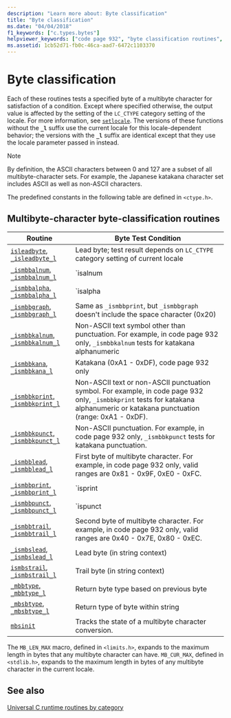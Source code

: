 ```yaml
---
description: "Learn more about: Byte classification"
title: "Byte classification"
ms.date: "04/04/2018"
f1_keywords: ["c.types.bytes"]
helpviewer_keywords: ["code page 932", "byte classification routines", "bytes, testing"]
ms.assetid: 1cb52d71-fb0c-46ca-aad7-6472c1103370
---
```

# Byte classification

Each of these routines tests a specified byte of a multibyte character for satisfaction of a condition. Except where specified otherwise, the output value is affected by the setting of the `LC_CTYPE` category setting of the locale. For more information, see [`setlocale`](./reference/setlocale-wsetlocale.md). The versions of these functions without the **`_l`** suffix use the current locale for this locale-dependent behavior; the versions with the **`_l`** suffix are identical except that they use the locale parameter passed in instead.

> [!NOTE]
> By definition, the ASCII characters between 0 and 127 are a subset of all multibyte-character sets. For example, the Japanese katakana character set includes ASCII as well as non-ASCII characters.

The predefined constants in the following table are defined in `<ctype.h>`.

## Multibyte-character byte-classification routines

| Routine | Byte Test Condition |
|--|--|
| [`isleadbyte`, `_isleadbyte_l`](./reference/isleadbyte-isleadbyte-l.md) | Lead byte; test result depends on `LC_CTYPE` category setting of current locale |
| [`_ismbbalnum`, `_ismbbalnum_l`](./reference/ismbbalnum-ismbbalnum-l.md) | `isalnum || _ismbbkalnum` |
| [`_ismbbalpha`, `_ismbbalpha_l`](./reference/ismbbalpha-ismbbalpha-l.md) | `isalpha || _ismbbkalpha` |
| [`_ismbbgraph`, `_ismbbgraph_l`](./reference/ismbbgraph-ismbbgraph-l.md) | Same as `_ismbbprint`, but `_ismbbgraph` doesn't include the space character (0x20) |
| [`_ismbbkalnum`, `_ismbbkalnum_l`](./reference/ismbbkalnum-ismbbkalnum-l.md) | Non-ASCII text symbol other than punctuation. For example, in code page 932 only, `_ismbbkalnum` tests for katakana alphanumeric |
| [`_ismbbkana`, `_ismbbkana_l`](./reference/ismbbkana-ismbbkana-l.md) | Katakana (0xA1 - 0xDF), code page 932 only |
| [`_ismbbkprint`, `_ismbbkprint_l`](./reference/ismbbkprint-ismbbkprint-l.md) | Non-ASCII text or non-ASCII punctuation symbol. For example, in code page 932 only, `_ismbbkprint` tests for katakana alphanumeric or katakana punctuation (range: 0xA1 - 0xDF). |
| [`_ismbbkpunct`, `_ismbbkpunct_l`](./reference/ismbbkpunct-ismbbkpunct-l.md) | Non-ASCII punctuation. For example, in code page 932 only, `_ismbbkpunct` tests for katakana punctuation. |
| [`_ismbblead`, `_ismbblead_l`](./reference/ismbblead-ismbblead-l.md) | First byte of multibyte character. For example, in code page 932 only, valid ranges are 0x81 - 0x9F, 0xE0 - 0xFC. |
| [`_ismbbprint`, `_ismbbprint_l`](./reference/ismbbprint-ismbbprint-l.md) | `isprint || _ismbbkprint`. `ismbbprint` includes the space character (0x20) |
| [`_ismbbpunct`, `_ismbbpunct_l`](./reference/ismbbpunct-ismbbpunct-l.md) | `ispunct || _ismbbkpunct` |
| [`_ismbbtrail`, `_ismbbtrail_l`](./reference/ismbbtrail-ismbbtrail-l.md) | Second byte of multibyte character. For example, in code page 932 only, valid ranges are 0x40 - 0x7E, 0x80 - 0xEC. |
| [`_ismbslead`, `_ismbslead_l`](./reference/ismbslead-ismbstrail-ismbslead-l-ismbstrail-l.md) | Lead byte (in string context) |
| [`ismbstrail`, `_ismbstrail_l`](./reference/ismbslead-ismbstrail-ismbslead-l-ismbstrail-l.md) | Trail byte (in string context) |
| [`_mbbtype`, `_mbbtype_l`](./reference/mbbtype-mbbtype-l.md) | Return byte type based on previous byte |
| [`_mbsbtype`, `_mbsbtype_l`](./reference/mbsbtype-mbsbtype-l.md) | Return type of byte within string |
| [`mbsinit`](./reference/mbsinit.md) | Tracks the state of a multibyte character conversion. |

The `MB_LEN_MAX` macro, defined in `<limits.h>`, expands to the maximum length in bytes that any multibyte character can have. `MB_CUR_MAX`, defined in `<stdlib.h>`, expands to the maximum length in bytes of any multibyte character in the current locale.

## See also

[Universal C runtime routines by category](./run-time-routines-by-category.md)
